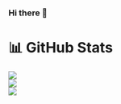 ### Hi there 👋

# 📊 GitHub Stats
![](https://github-readme-stats.vercel.app/api?username=khevnaKushwaha&theme=tokyonight&hide_border=true&include_all_commits=false&count_private=false)<br/>
![](https://github-readme-streak-stats.herokuapp.com/?user=khevnaKushwaha&theme=tokyonight&hide_border=true)<br/>
![](https://github-readme-stats.vercel.app/api/top-langs/?username=khevnaKushwaha&theme=tokyonight&hide_border=true&include_all_commits=false&count_private=false&layout=compact)
